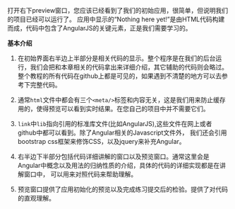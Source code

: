 打开右下preview窗口，您应该已经看到了我们的初始应用，很简单，但说明我们的项目已经可以运行了。
应用中显示的“Nothing here yet!”是由HTML代码构建而成，代码中包含了AngularJS的关键元素，正是我们需要学习的。

**基本介绍**

1. 在初始界面右半边上半部分是相关代码的显示。整个程序是在我们的后台运行，我们会把和本章相关的代码拿出来详细介绍，其它辅助的代码则会略过。
整个教程的所有代码在github上都是可见的，如果遇到不清楚的地方可以去参考下完整代码。

2. 通常```html```文件中都会有三个```<meta/>```标签和内容无关，这是我们用来防止缓存用的，使得预览可以看到实时结果。在您自己的项目中并不需要它们。

3. ```link```中```lib```指向引用的标准库文件(比如AngularJS),这些文件在网上或者github中都可以看到。除了Angular相关的Javascript文件外，
我们还会引用bootstrap css框架来修饰CSS，以及jquery来补充Angular。

4. 右半边下半部分包括代码详细讲解的窗口以及预览窗口。通常这里会是Angular中概念以及用法的归纳性质的介绍，具体的代码的详细实现都是在讲解窗口中，
可以用来对照代码来帮助理解。

5. 预览窗口提供了应用初始化的预览以及完成练习提交后的检验。提供了对代码的直观理解。